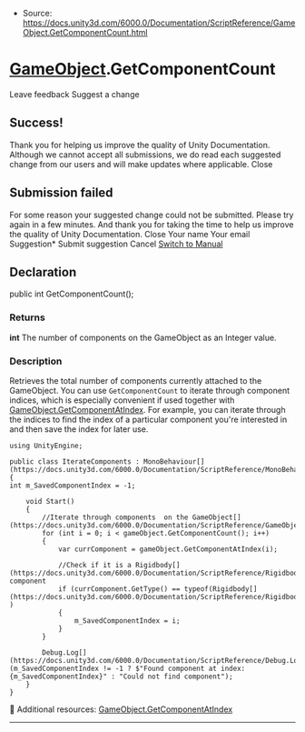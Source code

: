 * Source: https://docs.unity3d.com/6000.0/Documentation/ScriptReference/GameObject.GetComponentCount.html

#  [GameObject](https://docs.unity3d.com/6000.0/Documentation/ScriptReference/GameObject.html).GetComponentCount
Leave feedback
Suggest a change
## Success!
Thank you for helping us improve the quality of Unity Documentation. Although we cannot accept all submissions, we do read each suggested change from our users and will make updates where applicable.
Close
## Submission failed
For some reason your suggested change could not be submitted. Please <a>try again</a> in a few minutes. And thank you for taking the time to help us improve the quality of Unity Documentation.
Close
Your name Your email Suggestion* Submit suggestion
Cancel
[Switch to Manual](https://docs.unity3d.com/6000.0/Documentation/Manual/class-GameObject.html "Go to GameObject Component in the Manual")
## Declaration
public int GetComponentCount(); 
### Returns
**int** The number of components on the GameObject as an Integer value. 
### Description
Retrieves the total number of components currently attached to the GameObject.
You can use `GetComponentCount` to iterate through component indices, which is especially convenient if used together with [GameObject.GetComponentAtIndex](https://docs.unity3d.com/6000.0/Documentation/ScriptReference/GameObject.GetComponentAtIndex.html). For example, you can iterate through the indices to find the index of a particular component you're interested in and then save the index for later use. 
```
using UnityEngine;  
  
public class IterateComponents : MonoBehaviour[](https://docs.unity3d.com/6000.0/Documentation/ScriptReference/MonoBehaviour.html)
{
int m_SavedComponentIndex = -1;  
  
    void Start()
    {
        //Iterate through components  on the GameObject[](https://docs.unity3d.com/6000.0/Documentation/ScriptReference/GameObject.html)
        for (int i = 0; i < gameObject.GetComponentCount(); i++)
        {
            var currComponent = gameObject.GetComponentAtIndex(i);
            
            //Check if it is a Rigidbody[](https://docs.unity3d.com/6000.0/Documentation/ScriptReference/Rigidbody.html) component
            if (currComponent.GetType() == typeof(Rigidbody[](https://docs.unity3d.com/6000.0/Documentation/ScriptReference/Rigidbody.html)) )
            {
                m_SavedComponentIndex = i;
            }
        }  
  
        Debug.Log[](https://docs.unity3d.com/6000.0/Documentation/ScriptReference/Debug.Log.html)(m_SavedComponentIndex != -1 ? $"Found component at index: {m_SavedComponentIndex}" : "Could not find component");
    }
}

```

Additional resources: [GameObject.GetComponentAtIndex](https://docs.unity3d.com/6000.0/Documentation/ScriptReference/GameObject.GetComponentAtIndex.html)
* * *
